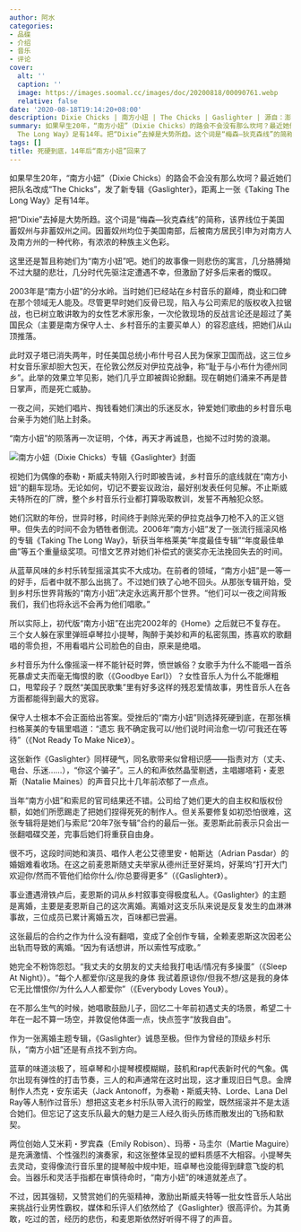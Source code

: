 ```yaml
---
author: 阿水
categories:
- 品碟
- 介绍
- 音乐
- 评论
cover:
  alt: ''
  caption: ''
  image: https://images.soomal.cc/images/doc/20200818/00090761.webp
  relative: false
date: '2020-08-18T19:14:20+08:00'
description: Dixie Chicks | 南方小妞 | The Chicks | Gaslighter | 源自：澎湃新闻 | 版权：转载 |  平均/总评分：10.00/10
summary: 如果早生20年，“南方小妞”（Dixie Chicks）的路会不会没有那么坎坷？最近她们把队名改成“The Chicks”，发了新专辑《Gaslighter》，距离上一张《Taking
  The Long Way》足有14年。把“Dixie”去掉是大势所趋。这个词是“梅森―狄克森线”的简称，该界线位于美国蓄奴州与非蓄奴州之间……
tags: []
title: 死硬到底，14年后“南方小妞”回来了
---
```


如果早生20年，“南方小妞”（Dixie Chicks）的路会不会没有那么坎坷？最近她们把队名改成“The Chicks”，发了新专辑《Gaslighter》，距离上一张《Taking The Long Way》足有14年。

把“Dixie”去掉是大势所趋。这个词是“梅森―狄克森线”的简称，该界线位于美国蓄奴州与非蓄奴州之间。因蓄奴州均位于美国南部，后被南方居民引申为对南方人及南方州的一种代称，有浓浓的种族主义色彩。

这里还是暂且称她们为“南方小妞”吧。她们的故事像一则悲伤的寓言，几分胳膊拗不过大腿的悲壮，几分时代先驱注定遭遇不幸，但激励了好多后来者的慨叹。

2003年是“南方小妞”的分水岭。当时她们已经站在乡村音乐的巅峰，商业和口碑在那个领域无人能及。尽管更早时她们反骨已现，陷入与公司索尼的版权收入拉锯战，也已树立敢讲敢为的女性艺术家形象，一次伦敦现场的反战言论还是超过了美国民众（主要是南方保守人士、乡村音乐的主要买单人）的容忍底线，把她们从山顶推落。

此时双子塔已消失两年，时任美国总统小布什号召人民为保家卫国而战，这三位乡村女音乐家却胆大包天，在伦敦公然反对伊拉克战争，称“耻于与小布什为德州同乡”。此举的效果立竿见影，她们几乎立即被舆论掀翻。现在朝她们涌来不再是昔日掌声，而是死亡威胁。

一夜之间，买她们唱片、掏钱看她们演出的乐迷反水，钟爱她们歌曲的乡村音乐电台亲手为她们贴上封条。

“南方小妞”的陨落再一次证明，个体，再天才再诚恳，也拗不过时势的浪潮。

![南方小妞（Dixie Chicks）专辑《Gaslighter》封面](https://images.soomal.cc/images/doc/20200818/00090760.webp)





视她们为偶像的泰勒・斯威夫特刚入行时即被告诫，乡村音乐的底线就在“南方小妞”的翻车现场。无论如何，切记不要妄议政治，最好别发表任何见解。不止斯威夫特所在的厂牌，整个乡村音乐行业都打算吸取教训，发誓不再触犯众怒。

她们沉默的年份，世异时移，时间终于剥除光荣的伊拉克战争刀枪不入的正义铠甲。但失去的时间不会为牺牲者倒流。2006年“南方小妞”发了一张流行摇滚风格的专辑《Taking The Long Way》，斩获当年格莱美“年度最佳专辑”“年度最佳单曲”等五个重量级奖项。可惜文艺界对她们补偿式的褒奖亦无法挽回失去的时间。

从蓝草风味的乡村乐转型摇滚其实不大成功。在前者的领域，“南方小妞”是一等一的好手，后者中就不那么出挑了。不过她们铁了心地不回头。从那张专辑开始，受到乡村乐世界背叛的“南方小妞”决定永远离开那个世界。“他们可以一夜之间背叛我们，我们也将永远不会再为他们唱歌。”

所以实际上，初代版“南方小妞”在出完2002年的《Home》之后就已不复存在。三个女人躲在家里弹班卓琴拉小提琴，陶醉于美妙和声的私密氛围，拣喜欢的歌翻唱的零负担，不用看唱片公司脸色的自由，原来是绝唱。

乡村音乐为什么像摇滚一样不能针砭时弊，愤世嫉俗？女歌手为什么不能唱一首杀死暴虐丈夫而毫无悔恨的歌（《Goodbye Earl》）？女性音乐人为什么不能爆粗口，甩荤段子？既然“美国民歌集”里有好多这样的残忍爱情故事，男性音乐人在各方面都能得到最大的宽容。

保守人士根本不会正面给出答案。受挫后的“南方小妞”则选择死硬到底，在那张横扫格莱美的专辑里唱道：“遗忘 我不确定我可以/他们说时间治愈一切/可我还在等待”（《Not Ready To Make Nice》）。

这张新作《Gaslighter》同样硬气，同名歌带来似曾相识感――指责对方（丈夫、电台、乐迷……），“你这个骗子”。三人的和声依然晶莹剔透，主唱娜塔莉・麦恩斯（Natalie Maines）的声音只比十几年前浓郁了一点点。

当年“南方小妞”和索尼的官司结果还不错。公司给了她们更大的自主权和版权份额，如她们所愿踢走了把她们捏得死死的制作人。但关系要修复如初恐怕很难，这张专辑将是她们与索尼“20年7张专辑”合约的最后一张。麦恩斯此前表示只会出一张翻唱碟交差，完事后她们将重获自由身。

很不巧，这段时间她和演员、唱作人老公艾德里安・帕斯达（Adrian Pasdar）的婚姻难看收场。在这之前麦恩斯随丈夫举家从德州迁至好莱坞，好莱坞“打开大门欢迎你/然而不管他们给你什么/你总要得更多”（《Gaslighter》）。

事业遭遇滑铁卢后，麦恩斯的词从乡村叙事变得极度私人。《Gaslighter》的主题是离婚，主要是麦恩斯自己的这次离婚。离婚对这支乐队来说是反复发生的血淋淋事故，三位成员已累计离婚五次，百味都已尝遍。

这张最后的合约之作为什么没有翻唱，变成了全创作专辑，全赖麦恩斯这次因老公出轨而导致的离婚。“因为有话想讲，所以索性写成歌。”

她完全不粉饰怨怼。“我丈夫的女朋友的丈夫给我打电话/情况有多操蛋”（《Sleep At Night》）。“每个人都爱你/这是我的身体 我试着原谅你/但我不想/这是我的身体 它无比憎恨你/为什么人人都爱你”（《Everybody Loves You》）。

在不那么生气的时候，她唱歌鼓励儿子，回忆二十年前初遇丈夫的场景，希望二十年在一起不算一场空，并敦促他体面一点，快点签字“放我自由”。

作为一张离婚主题专辑，《Gaslighter》诚恳至极。但作为曾经的顶级乡村乐队，“南方小妞”还是有点找不到方向。

蓝草的味道淡极了，班卓琴和小提琴模模糊糊，鼓机和rap代表新时代的气象。偶尔出现有弹性的打击节奏，三人的和声通常在这时出现，这才重现旧日气息。金牌制作人杰克・安东诺夫（Jack Antonoff，为泰勒・斯威夫特、Lorde、Lana Del Ray等人制作过音乐）想把这支老乡村乐队带入流行的殿堂，既然摇滚并不是太适合她们。但忘记了这支乐队最大的魅力是三人经久街头历练而散发出的飞扬和默契。

两位创始人艾米莉・罗宾森（Emily Robison）、玛蒂・马圭尔（Martie Maguire）是充满激情、个性强烈的演奏家，和这张整体呈现的塑料质感不大相容。小提琴失去灵动，变得像流行音乐里的提琴般中规中矩，班卓琴也没能得到肆意飞旋的机会。当器乐和灵活手指都在审慎待命时，“南方小妞”的味道就差点了。

不过，因其强韧，又赞赏她们的先驱精神，激励出斯威夫特等一批女性音乐人站出来挑战行业男性霸权，媒体和乐评人们依然给了《Gaslighter》很高评价。为其勇敢，吃过的苦，经历的悲伤，和麦恩斯依然好听得不得了的声音。